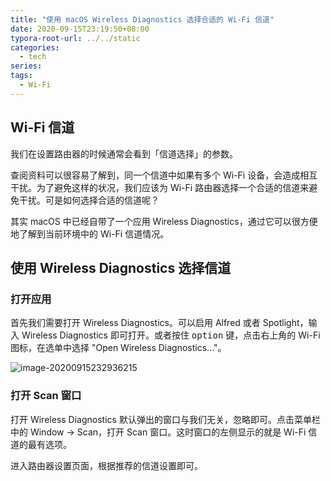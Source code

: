 ```yaml
---
title: "使用 macOS Wireless Diagnostics 选择合适的 Wi-Fi 信道"
date: 2020-09-15T23:19:50+08:00
typora-root-url: ../../static
categories:
  - tech
series:
tags:
  - Wi-Fi
---
```


## Wi-Fi 信道

我们在设置路由器的时候通常会看到「信道选择」的参数。

查阅资料可以很容易了解到，同一个信道中如果有多个 Wi-Fi 设备，会造成相互干扰。为了避免这样的状况，我们应该为 Wi-Fi 路由器选择一个合适的信道来避免干扰。可是如何选择合适的信道呢？

其实 macOS 中已经自带了一个应用 Wireless Diagnostics，通过它可以很方便地了解到当前环境中的 Wi-Fi 信道情况。

## 使用 Wireless Diagnostics 选择信道

### 打开应用

首先我们需要打开 Wireless Diagnostics。可以启用 Alfred 或者 Spotlight，输入 Wireless Diagnostics 即可打开。或者按住 <kbd>option</kbd> 键，点击右上角的 Wi-Fi 图标，在选单中选择 "Open Wireless Diagnostics..."。

![image-20200915232936215](image-20200915232936215.png)

### 打开 Scan 窗口

打开 Wireless Diagnostics 默认弹出的窗口与我们无关，忽略即可。点击菜单栏中的 Window -> Scan，打开 Scan 窗口。这时窗口的左侧显示的就是 Wi-Fi 信道的最有选项。

进入路由器设置页面，根据推荐的信道设置即可。